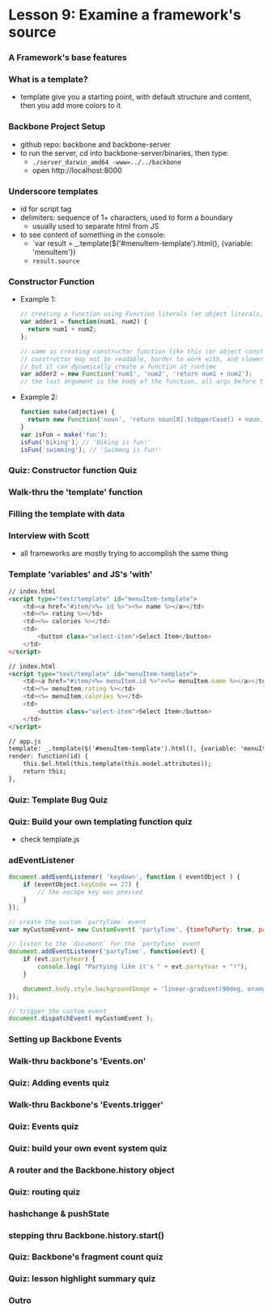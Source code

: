 # Lesson 9: Examine a framework's source

### A Framework's base features
### What is a template?
* template give you a starting point, with default structure and content, then you add more colors to it

### Backbone Project Setup
* github repo: backbone and backbone-server
* to run the server, cd into backbone-server/binaries, then type:
  * `./server_darwin_amd64 -www=../../backbone`
  * open http://localhost:8000

### Underscore templates
* id for script tag
* delimiters: sequence of 1+ characters, used to form a boundary
  * usually used to separate html from JS
* to see content of something in the console:
  * `var result = _.template($('#menuItem-template').html(), {variable: 'menuItem'})
  * `result.source`

### Constructor Function
* Example 1:
  ```js
  // creating a function using Function literals (or object literals, or array literals)
  var adder1 = function(num1, num2) {
    return num1 + num2;
  };

  // same as creating constructor function like this (or object constructor, or array constructor):
  // constructor may not be readable, harder to work with, and slower
  // but it can dynamically create a function at runtime
  var adder2 = new Function('num1', 'num2', 'return num1 + num2');
  // the last argument is the body of the function, all args before that is parameters
  ```
* Example 2:
  ```js
  function make(adjective) {
    return new Function('noun', 'return noun[0].toUpperCase() + noun.slice(1) + " is " + adjective + "!");
  }
  var isFun = make('fun');
  isFun('biking'); // 'Biking is fun!'
  isFun('swimming'); // 'Swimmng is fun!'
  ```

### Quiz: Constructor function Quiz
### Walk-thru the 'template' function
### Filling the template with data
### Interview with Scott
* all frameworks are mostly trying to accomplish the same thing

### Template 'variables' and JS's 'with'
  ```html
  // index.html
  <script type="text/template" id="menuItem-template">
      <td><a href="#item/<%= id %>"><%= name %></a></td>
      <td><%= rating %></td>
      <td><%= calories %></td>
      <td>
          <button class="select-item">Select Item</button>
      </td>
  </script>

  // index.html
  <script type="text/template" id="menuItem-template">
      <td><a href="#item/<%= menuItem.id %>"><%= menuItem.name %></a></td>
      <td><%= menuItem.rating %></td>
      <td><%= menuItem.calories %></td>
      <td>
          <button class="select-item">Select Item</button>
      </td>
  </script>

  // app.js
  template: _.template($('#menuItem-template').html(), {variable: 'menuItem'}),
  render: function(id) {
      this.$el.html(this.template(this.model.attributes));
      return this;
  },
  ```

### Quiz: Template Bug Quiz
### Quiz: Build your own templating function quiz
* check template.js

### adEventListener
```js
document.addEventListener( 'keydown', function ( eventObject ) {
    if (eventObject.keyCode == 27) {
        // the escape key was pressed
    }
});

// create the custom `partyTime` event
var myCustomEvent= new CustomEvent( 'partyTime', {timeToParty: true, partyYear: 1999} );

// listen to the `document` for the `partyTime` event
document.addEventListener('partyTime', function(evt) {
    if (evt.partyYear) {
        console.log( "Partying like it's " + evt.partyYear + "!");
    }

    document.body.style.backgroundImage = 'linear-gradient(90deg, orange, blue)';
});

// trigger the custom event
document.dispatchEvent( myCustomEvent );
```

### Setting up Backbone Events
### Walk-thru backbone's 'Events.on'
### Quiz: Adding events quiz

### Walk-thru Backbone's 'Events.trigger'
### Quiz: Events quiz
### Quiz: build your own event system quiz
### A router and the Backbone.history object
### Quiz: routing quiz
### hashchange & pushState
### stepping thru Backbone.history.start()
### Quiz: Backbone's fragment count quiz
### Quiz: lesson highlight summary quiz
### Outro
